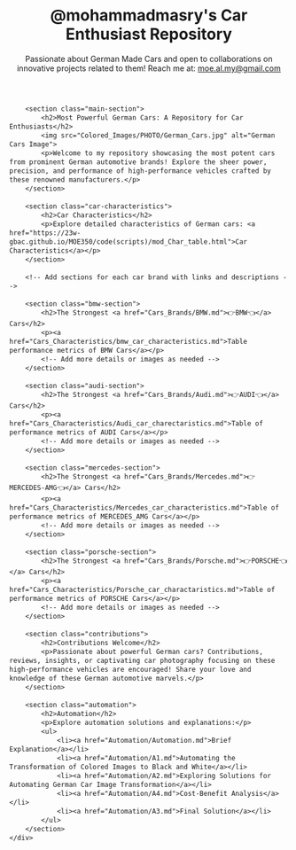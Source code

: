 <!DOCTYPE html>
<html lang="en">
<head>
    <meta charset="UTF-8">
    <meta name="viewport" content="width=device-width, initial-scale=1.0">
    <link rel="stylesheet" href="style.css">
    <title>mohammadmasry's Car Enthusiast Repository</title>
</head>
<body>
    <div class="container">
        <header>
            <h1>@mohammadmasry's Car Enthusiast Repository</h1>
            <p>Passionate about German Made Cars and open to collaborations on innovative projects related to them! Reach me at: <a href="mailto:moe.al.my@gmail.com">moe.al.my@gmail.com</a></p>
        </header>

        <section class="main-section">
            <h2>Most Powerful German Cars: A Repository for Car Enthusiasts</h2>
            <img src="Colored_Images/PHOTO/German_Cars.jpg" alt="German Cars Image">
            <p>Welcome to my repository showcasing the most potent cars from prominent German automotive brands! Explore the sheer power, precision, and performance of high-performance vehicles crafted by these renowned manufacturers.</p>
        </section>

        <section class="car-characteristics">
            <h2>Car Characteristics</h2>
            <p>Explore detailed characteristics of German cars: <a href="https://23w-gbac.github.io/MOE350/code(scripts)/mod_Char_table.html">Car Characteristics</a></p>
        </section>

        <!-- Add sections for each car brand with links and descriptions -->

        <section class="bmw-section">
            <h2>The Strongest <a href="Cars_Brands/BMW.md">👉BMW👈</a> Cars</h2>
            <p><a href="Cars_Characteristics/bmw_car_characteristics.md">Table performance metrics of BMW Cars</a></p>
            <!-- Add more details or images as needed -->
        </section>

        <section class="audi-section">
            <h2>The Strongest <a href="Cars_Brands/Audi.md">👉AUDI👈</a> Cars</h2>
            <p><a href="Cars_Characteristics/Audi_car_charectaristics.md">Table of performance metrics of AUDI Cars</a></p>
            <!-- Add more details or images as needed -->
        </section>

        <section class="mercedes-section">
            <h2>The Strongest <a href="Cars_Brands/Mercedes.md">👉MERCEDES-AMG👈</a> Cars</h2>
            <p><a href="Cars_Characteristics/Mercedes_car_characteristics.md">Table of performance metrics of MERCEDES_AMG Cars</a></p>
            <!-- Add more details or images as needed -->
        </section>

        <section class="porsche-section">
            <h2>The Strongest <a href="Cars_Brands/Porsche.md">👉PORSCHE👈</a> Cars</h2>
            <p><a href="Cars_Characteristics/Porsche_car_charactaristics.md">Table of performance metrics of PORSCHE Cars</a></p>
            <!-- Add more details or images as needed -->
        </section>

        <section class="contributions">
            <h2>Contributions Welcome</h2>
            <p>Passionate about powerful German cars? Contributions, reviews, insights, or captivating car photography focusing on these high-performance vehicles are encouraged! Share your love and knowledge of these German automotive marvels.</p>
        </section>

        <section class="automation">
            <h2>Automation</h2>
            <p>Explore automation solutions and explanations:</p>
            <ul>
                <li><a href="Automation/Automation.md">Brief Explanation</a></li>
                <li><a href="Automation/A1.md">Automating the Transformation of Colored Images to Black and White</a></li>
                <li><a href="Automation/A2.md">Exploring Solutions for Automating German Car Image Transformation</a></li>
                <li><a href="Automation/A4.md">Cost-Benefit Analysis</a></li>
                <li><a href="Automation/A3.md">Final Solution</a></li>
            </ul>
        </section>
    </div>
</body>
</html>
